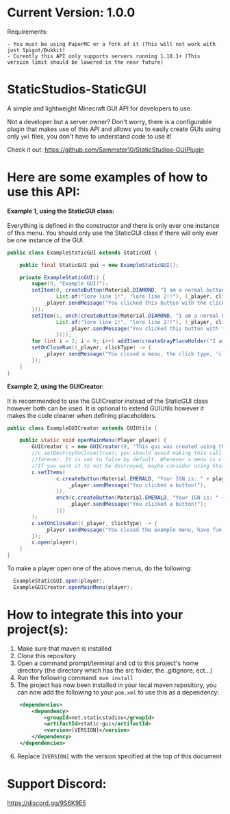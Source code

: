 # Current Version: 1.0.0
Requirements:

    - You must be using PaperMC or a fork of it (This will not work with just Spigot/Bukkit!
    - Curently this API only supports servers running 1.18.1+ (This version limit should be lowered in the near future)

# StaticStudios-StaticGUI
A simple and lightweight Minecraft GUI API for developers to use.

Not a developer but a server owner? Don't worry, there is a configurable plugin that makes use of this API and allows you to easily create GUIs using only `yml` files, you don't have to understand code to use it!

Check it out: https://github.com/Sammster10/StaticStudios-GUIPlugin

# Here are some examples of how to use this API:

<b>Example 1, using the StaticGUI class:</b><br><br>
Everything is defined in the constructor and there is only ever one instance of this menu.
You should only use the StaticGUI class if there will only ever be one instance of the GUI.
```java
public class ExampleStaticGUI extends StaticGUI {

    public final StaticGUI gui = new ExampleStaticGUI();

    private ExampleStaticGUI() {
        super(9, "Example GUI!");
        setItem(0, createButton(Material.DIAMOND, "I am a normal button",
                List.of("lore line 1!", "lore line 2!!"), (_player, clickType) -> {
            _player.sendMessage("You clicked this button with the click type: " + clickType.name());
        }));
        setItem(1, ench(createButton(Material.DIAMOND, "I am a normal button but I am enchanted!",
                List.of("lore line 1!", "lore line 2!!"), (_player, clickType) -> {
                    _player.sendMessage("You clicked this button with the click type: " + clickType.name());
                })));
        for (int i = 2; i < 9; i++) addItem(createGrayPlaceHolder("I am a placeholder"));
        setOnCloseRun((_player, clickType) -> {
            _player.sendMessage("You closed a menu, the click type, 'clickType' in this case, will always be null when an on close event is run");
        });
    }
}
```

<b>Example 2, using the GUICreator:</b><br><br>
It is recommended to use the GUICreator instead of the StaticGUI class however both can be used.
It is optional to extend GUIUtils however it makes the code cleaner when defining placeholders.
```java
public class ExampleGUICreator extends GUIUtils {

    public static void openMainMenu(Player player) {
        GUICreator c = new GUICreator(9, "This gui was created using the GUICreator class!");
        //c.setDestroyOnClose(true); you should avoid making this call (in most cases) as it will keep ths GUI in memory
        //forever. It is set to false by default. Whenever a menu is closed, it is destroyed (taken out of memory) by default.
        //If you want it to not be destroyed, maybe consider using StaticGUI (applicable in most cases)
        c.setItems(
                c.createButton(Material.EMERALD, "Your IGN is: " + player.getName(), List.of("I am lore!"), (_player, clickType) -> {
                    _player.sendMessage("You clicked a button!");
                }),
                ench(c.createButton(Material.EMERALD, "Your IGN is: " + player.getName(), List.of("I am an enchanted button!"), (_player, clickType) -> {
                    _player.sendMessage("You clicked a button!");
                }))
        );
        c.setOnCloseRun((_player, clickType) -> {
            _player.sendMessage("You closed the example menu, have fun making your own!");
        });
        c.open(player);
    }
}
```


To make a player open one of the above menus, do the following:
```java
  ExampleStaticGUI.open(player);
  ExampleGUICreator.openMainMenu(player);
```

# How to integrate this into your project(s):
1. Make sure that maven is installed
2. Clone this repository
3. Open a command prompt/terminal and cd to this project's home directory (the directory which has the src folder, the .gitignore, ect...)
4. Run the following command: `mvn install`
5. The project has now been installed in your local maven repository, you can now add the following to your `pom.xml` to use this as a dependency:
```xml
    <dependencies>
        <dependency>
            <groupId>net.staticstudios</groupId>
            <artifactId>static-gui</artifactId>
            <version>[VERSION]</version>
        </dependency>
    </dependencies>
```
6. Replace `[VERSION]` with the version specified at the top of this document

# Support Discord:
https://discord.gg/9S6K9E5
